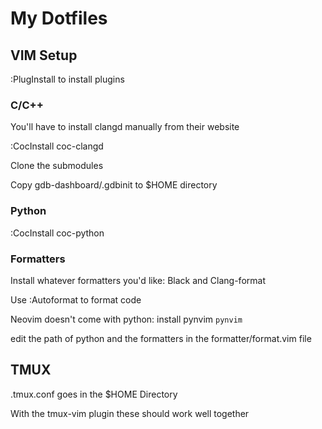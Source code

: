 # My Dotfiles


## VIM Setup
:PlugInstall to install plugins

### C/C++
You'll have to install clangd manually from their website

:CocInstall coc-clangd

Clone the submodules

Copy gdb-dashboard/.gdbinit to $HOME directory

### Python
:CocInstall coc-python

### Formatters
Install whatever formatters you'd like: Black and Clang-format

Use :Autoformat to format code

Neovim doesn't come with python: install pynvim `pynvim`

edit the path of python and the formatters in the formatter/format.vim file

## TMUX
.tmux.conf goes in the $HOME Directory

With the tmux-vim plugin these should work well together
